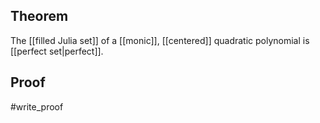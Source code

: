 ## Theorem
The [[filled Julia set]] of a [[monic]], [[centered]] quadratic polynomial is [[perfect set|perfect]].
## Proof
#write_proof 